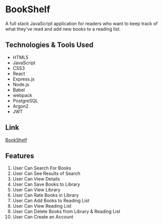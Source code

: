 # BookShelf

A full stack JavaScript application for readers who want to keep track of what they’ve read and add new books to a reading list.

## Technologies & Tools Used

- HTML5
- JavaScript
- CSS3
- React
- Express.js
- Node.js
- Babel
- webpack
- PostgreSQL
- Argon2
- JWT

## Link

[BookShelf](https://personal-book-manager.herokuapp.com/)

## Features

1. User Can Search For Books
2. User Can See Results of Search
3. User Can View Details
4. User Can Save Books to Library
5. User Can View Library
6. User Can Rate Books in Library
7. User Can Add Books to Reading List
8. User Can View Reading List
9. User Can Delete Books from Library & Reading List
10. User Can Create an Account
